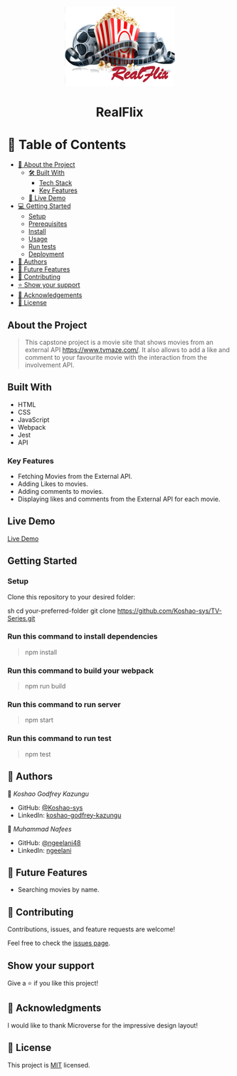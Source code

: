 <div align="center">

  <img src="./src/images/logo3.png" alt="logo" width="auto"  height="auto" />
  <br/>

  <h1><b>RealFlix</b></h1>

</div>

# 📗 Table of Contents

- [📖 About the Project](#about-project)
  - [🛠 Built With](#built-with)
    - [Tech Stack](#tech-stack)
    - [Key Features](#key-features)
  - [🚀 Live Demo](#live-demo)
- [💻 Getting Started](#getting-started)
  - [Setup](#setup)
  - [Prerequisites](#prerequisites)
  - [Install](#install)
  - [Usage](#usage)
  - [Run tests](#run-tests)
  - [Deployment](#triangular_flag_on_post-deployment)
- [👥 Authors](#authors)
- [🔭 Future Features](#future-features)
- [🤝 Contributing](#contributing)
- [⭐️ Show your support](#support)
- [🙏 Acknowledgements](#acknowledgements)
- [📝 License](#license)

## About the Project

> This capstone project is a movie site that shows movies from an external API https://www.tvmaze.com/. It also allows to add a like and comment to your favourite movie with the interaction from the involvement API. 

## Built With

- HTML
- CSS
- JavaScript
- Webpack
- Jest
- API

### Key Features

- Fetching Movies from the External API.
- Adding Likes to movies.
- Adding comments to movies.
- Displaying likes and comments from the External API for each movie.

## Live Demo

[Live Demo](https://koshao-sys.github.io/TV-Series/dist/)

## Getting Started

### Setup

Clone this repository to your desired folder:

sh
  cd your-preferred-folder
  git clone https://github.com/Koshao-sys/TV-Series.git


### Run this command to install dependencies

> npm install

### Run this command to build your webpack

> npm run build

### Run this command to run server

> npm start

### Run this command to run test

> npm test

## 👥 Authors <a name="authors"></a>

👤 *Koshao Godfrey Kazungu*

- GitHub: [@Koshao-sys](https://github.com/Koshao-sys)
- LinkedIn: [koshao-godfrey-kazungu](https://www.linkedin.com/in/koshao-godfrey-kazungu-b8b81b245/)

👤 *Muhammad Nafees*

- GitHub: [@ngeelani48](https://github.com/ngeelani48)
- LinkedIn: [ngeelani](https://www.linkedin.com/in/ngeelani/)

## 🔭 Future Features

- Searching movies by name.

## 🤝 Contributing <a name="contributing"></a>

Contributions, issues, and feature requests are welcome!

Feel free to check the [issues page](https://github.com/Koshao-sys/TV-Series/issues).

## Show your support

Give a ⭐️ if you like this project!

## 🙏 Acknowledgments

I would like to thank Microverse for the impressive design layout!

## 📝 License

This project is [MIT](./MIT.md) licensed.
